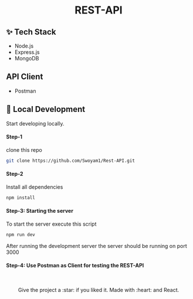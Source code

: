 <h1 align="center">REST-API</h1>

## ✨ Tech Stack

- Node.js
- Express.js
- MongoDB

## API Client

- Postman
 
## :rocket: Local Development

Start developing locally.

#### Step-1

clone this repo

```sh
git clone https://github.com/Swoyam1/Rest-API.git
```

#### Step-2

Install all dependencies

```sh
npm install
```

#### Step-3: Starting the server

To start the server execute this script

```sh
npm run dev
```
After running the development server the server should be running on port 3000

#### Step-4: Use Postman as Client for testing the REST-API

<br />
<p align="center">
  Give the project a :star: if you liked it. Made with :heart: and React.
</p>
